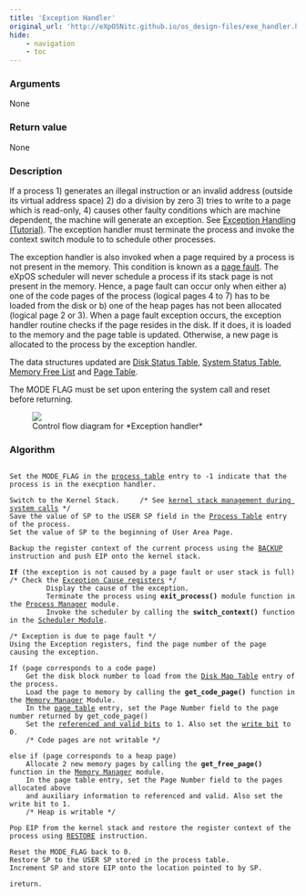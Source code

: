 ```yaml
---
title: 'Exception Handler'
original_url: 'http://eXpOSNitc.github.io/os_design-files/exe_handler.html'
hide:
    - navigation
    - toc
---
```



### Arguments
None

### Return value
None


### Description
If a process 1) generates an illegal instruction or an invalid address (outside its virtual address space) 2) do a division by zero 3) tries to write to a page which is read-only, 4) causes other faulty conditions which are machine dependent, the machine will generate an exception. See [Exception Handling (Tutorial)](../tutorials/xsm-interrupts-tutorial.md). The exception handler must terminate the process and invoke the context switch module to to schedule other processes. 


The exception handler is also invoked when a page required by a process is not present in the memory. This condition is known as a [page fault](http://en.wikipedia.org/wiki/Page_fault). The eXpOS scheduler will never schedule a process if its stack page is not present in the memory. Hence, a page fault can occur only when either a) one of the code pages of the process (logical pages 4 to 7) has to be loaded from the disk or b) one of the heap pages has not been allocated (logical page 2 or 3). When a page fault exception occurs, the exception handler routine checks if the page resides in the disk. If it does, it is loaded to the memory and the page table is updated. Otherwise, a new page is allocated to the process by the exception handler.


The data structures updated are [Disk Status Table](mem-ds.md#disk-status-table), [System Status Table](mem-ds.md#ss_table), [Memory Free List](mem-ds.md#mem_free_list) and [Page Table](process-table.md#per-process-page-table).


The MODE FLAG must be set upon entering the system call and reset before returning.


<figure>
	<img src="../../assets/img/roadmap/exception.png">
	<figcaption>Control flow diagram for *Exception handler*</figcaption>
</figure>
 
  

### Algorithm

<pre><code>
Set the MODE_FLAG in the <a href="../../os-design/process-table/">process table</a> entry to -1 indicate that the process is in the execption handler.

Switch to the Kernel Stack. 	/* See <a href="../../os-design/stack-smcall/">kernel stack management during system calls</a> */
Save the value of SP to the USER SP field in the <a href="../../os-design/process-table/">Process Table</a> entry of the process.
Set the value of SP to the beginning of User Area Page.

Backup the register context of the current process using the <a href="../../arch-spec/instruction-set/">BACKUP</a> instruction and push EIP onto the kernel stack.

<b>If</b> (the exception is not caused by a page fault or user stack is full)  /* Check the <a href="../../tutorials/xsm-interrupts-tutorial/">Exception Cause registers</a> */
		 Display the cause of the exception.
	     Terminate the process using <b>exit_process()</b> module function in the <a href="../../modules/module-01/">Process Manager</a> module.
	     Invoke the scheduler by calling the <b>switch_context()</b> function in the <a href="../../modules/module-05/">Scheduler Module</a>.

/* Exception is due to page fault */
Using the Exception registers, find the page number of the page causing the exception.

If (page corresponds to a code page)
	Get the disk block number to load from the <a href="../../os-design/process-table/#per-process-disk-map-table">Disk Map Table</a> entry of the process.
	Load the page to memory by calling the <b>get_code_page()</b> function in the <a href="../../modules/module-02/">Memory Manager</a> Module.
	In the <a href="../../os-design/process-table/#per-process-page-table">page table</a> entry, set the Page Number field to the page number returned by get_code_page()
	Set the <a href="../../os-design/process-table/#per-process-page-table">referenced and valid bits</a> to 1. Also set the <a href="../../os-design/process-table/#per-process-page-table">write bit</a> to 0.
	/* Code pages are not writable */
  
else if (page corresponds to a heap page)
	Allocate 2 new memory pages by calling the <b>get_free_page()</b> function in the <a href="../../modules/module-02/">Memory Manager</a> module.
	In the page table entry, set the Page Number field to the pages allocated above
	and auxiliary information to referenced and valid. Also set the write bit to 1.
	/* Heap is writable */

Pop EIP from the kernel stack and restore the register context of the process using <a href="../../arch-spec/instruction-set/">RESTORE</a> instruction.

Reset the MODE_FLAG back to 0.
Restore SP to the USER SP stored in the process table.
Increment SP and store EIP onto the location pointed to by SP.

ireturn.
</code></pre>